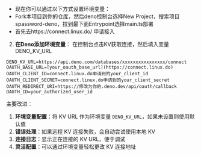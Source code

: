 - 现在你可以通过以下方式设置环境变量：
- Fork本项目到你的仓库，然后deno控制台选择New Project，搜索项目spassword-deno，拉到最下面Entrypoint选择main.ts部署
- 首先去https://connect.linux.do/ 申请接入
2. **在Deno添加环境变量**：
在控制台点击KV获取连接，然后填入变量DENO_KV_URL
```env
DENO_KV_URL=https://api.deno.com/databases/xxxxxxxxxxxxxxxx/connect
OAUTH_BASE_URL=[your_oauth_base_url](https://connect.linux.do)
OAUTH_CLIENT_ID=connect.linux.do申请到的your_client_id
OAUTH_CLIENT_SECRET=connect.linux.do申请到的your_client_secret
OAUTH_REDIRECT_URI=https://修改为你的.deno.dev/api/oauth/callback
OAUTH_ID=your_authorized_user_id
```


主要改进：

1. **环境变量配置**：将 KV URL 作为环境变量 `DENO_KV_URL`，如果未设置则使用默认值
2. **错误处理**：如果远程 KV 连接失败，会自动尝试使用本地 KV
3. **连接日志**：显示正在连接的 KV URL，便于调试
4. **灵活配置**：可以通过环境变量轻松更改 KV 连接地址

